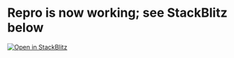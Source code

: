 # Repro is now working; see StackBlitz below

[![Open in StackBlitz](https://developer.stackblitz.com/img/open_in_stackblitz.svg)](https://stackblitz.com/github/llllvvuu/viem-467-repro-attempt/tree/main)
